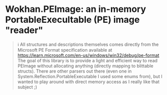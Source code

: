 # Wokhan.PEImage: an in-memory PortableExecultable (PE) image "reader"

> :information_source: All structures and descriptions themselves comes directly from the Microsoft PE Format specification available at 
https://learn.microsoft.com/en-us/windows/win32/debug/pe-format \
The goal of this library is to provide a light and efficient way to read PEImage without allocating anything (directly mapping to blittable structs). There are other parsers out there (even one in System.Reflection.PortableExecutable I used some enums from), but I wanted to play around with direct memory access as I really like that subject ;)
